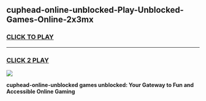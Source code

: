 
## cuphead-online-unblocked-Play-Unblocked-Games-Online-2x3mx
<h3>
<a href="https://premium76.site?title=cuphead-online-unblocked&ref=25A">CLICK TO PLAY</a></h3>
<hr>

<h3>
<a href="https://premium76.site?title=cuphead-online-unblocked&ref=25A">CLICK 2 PLAY</a>
  
</h3>

<a href="https://premium76.site?title=cuphead-online-unblocked&ref=25A"><img src="https://clearcache.store/games.png"></a>


**cuphead-online-unblocked games unblocked: Your Gateway to Fun and Accessible Online Gaming**
